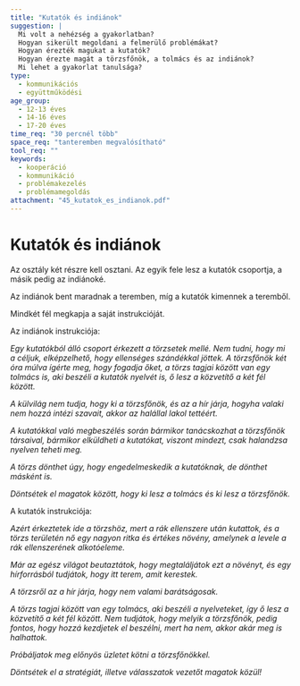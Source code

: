 ```yaml
---
title: "Kutatók és indiánok"
suggestion: | 
  Mi volt a nehézség a gyakorlatban?
  Hogyan sikerült megoldani a felmerülő problémákat?
  Hogyan érezték magukat a kutatók?
  Hogyan érezte magát a törzsfőnök, a tolmács és az indiánok?
  Mi lehet a gyakorlat tanulsága?
type:
  - kommunikációs
  - együttműködési
age_group:
  - 12-13 éves
  - 14-16 éves
  - 17-20 éves
time_req: "30 percnél több"
space_req: "tanteremben megvalósítható"
tool_req: ""
keywords: 
  - kooperáció
  - kommunikáció
  - problémakezelés
  - problémamegoldás
attachment: "45_kutatok_es_indianok.pdf"
---
```


# Kutatók és indiánok

Az osztály két részre kell osztani. Az egyik fele lesz a kutatók csoportja, a másik pedig az indiánoké.

Az indiánok bent maradnak a teremben, míg a kutatók kimennek a teremből.

Mindkét fél megkapja a saját instrukcióját.

Az indiánok instrukciója:

 _Egy kutatókból álló csoport érkezett a törzsetek mellé. Nem tudni, hogy mi a céljuk, elképzelhető, hogy ellenséges szándékkal jöttek. A törzsfőnök két óra múlva ígérte meg, hogy fogadja őket, a törzs tagjai között van egy tolmács is, aki beszéli a kutatók nyelvét is, ő lesz a közvetítő a két fél között._

 _A külvilág nem tudja, hogy ki a törzsfőnök, és az a hír járja, hogyha valaki nem hozzá intézi szavait, akkor az halállal lakol tettéért._

 _A kutatókkal való megbeszélés során bármikor tanácskozhat a törzsfőnök társaival, bármikor elküldheti a kutatókat, viszont mindezt, csak halandzsa nyelven teheti meg._

 _A törzs dönthet úgy, hogy engedelmeskedik a kutatóknak, de dönthet másként is._

 _Döntsétek el magatok között, hogy ki lesz a tolmács és ki lesz a törzsfőnök._

A kutatók instrukciója:

 _Azért érkeztetek ide a törzshöz, mert a rák ellenszere után kutattok, és a törzs területén nő egy nagyon ritka és értékes növény, amelynek a levele a rák ellenszerének alkotóeleme._

 _Már az egész világot beutaztátok, hogy megtaláljátok ezt a növényt, és egy hírforrásból tudjátok, hogy itt terem, amit kerestek._

 _A törzsről az a hír járja, hogy nem valami barátságosak._

 _A törzs tagjai között van egy tolmács, aki beszéli a nyelveteket, így ő lesz a közvetítő a két fél között. Nem tudjátok, hogy melyik a törzsfőnök, pedig fontos, hogy hozzá kezdjetek el beszélni, mert ha nem, akkor akár meg is halhattok._

 _Próbáljatok meg előnyös üzletet kötni a törzsfőnökkel._

 _Döntsétek el a stratégiát, illetve válasszatok vezetőt magatok közül!_
  
  
